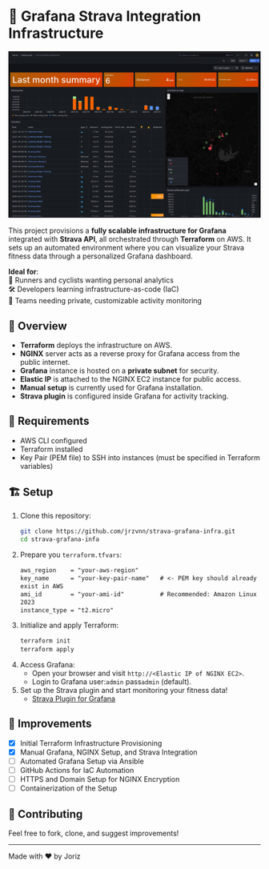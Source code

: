 # 🚴 Grafana Strava Integration Infrastructure

![actual-dashboard](actual-dashboard.png)

This project provisions a **fully scalable infrastructure for Grafana** integrated with **Strava API**, all orchestrated through **Terraform** on AWS. It sets up an automated environment where you can visualize your Strava fitness data through a personalized Grafana dashboard.

**Ideal for**:  
🏃 Runners and cyclists wanting personal analytics  
🛠 Developers learning infrastructure-as-code (IaC)  
💼 Teams needing private, customizable activity monitoring

## 🔎 Overview

- **Terraform** deploys the infrastructure on AWS.
- **NGINX** server acts as a reverse proxy for Grafana access from the public internet.
- **Grafana** instance is hosted on a **private subnet** for security.
- **Elastic IP** is attached to the NGINX EC2 instance for public access.
- **Manual setup** is currently used for Grafana installation.
- **Strava plugin** is configured inside Grafana for activity tracking.

## 🔑 Requirements

- AWS CLI configured
- Terraform installed
- Key Pair (PEM file) to SSH into instances (must be specified in Terraform variables)

## 🏗️ Setup

1. Clone this repository:
    ```bash
    git clone https://github.com/jrzvnn/strava-grafana-infra.git
    cd strava-grafana-infa

    ```
2. Prepare you `terraform.tfvars`:
    ```hcl
    aws_region    = "your-aws-region"
    key_name      = "your-key-pair-name"   # <- PEM key should already exist in AWS
    ami_id        = "your-ami-id"          # Recommended: Amazon Linux 2023
    instance_type = "t2.micro"
    ```
3. Initialize and apply Terraform:
    ```bash
    terraform init
    terraform apply

    ```
4. Access Grafana:
    - Open your browser and visit `http://<Elastic IP of NGINX EC2>`.
    - Login to Grafana user:`admin` pass`admin` (default).
5. Set up the Strava plugin and start monitoring your fitness data!
    - [Strava Plugin for Grafana](https://grafana.com/grafana/plugins/grafana-strava-datasource/)


## 🎯 Improvements

- [x] Initial Terraform Infrastructure Provisioning
- [x] Manual Grafana, NGINX Setup, and Strava Integration
- [ ] Automated Grafana Setup via Ansible
- [ ] GitHub Actions for IaC Automation
- [ ] HTTPS and Domain Setup for NGINX Encryption
- [ ] Containerization of the Setup

## 💬 Contributing
Feel free to fork, clone, and suggest improvements!

---

Made with ❤️  by Joriz
